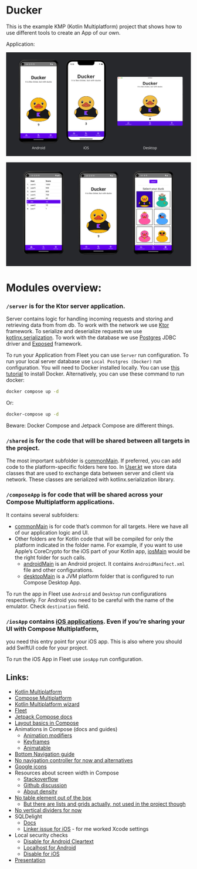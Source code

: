 # Ducker

This is the example KMP (Kotlin Multiplatform) project that shows how to use different tools to create an App of our own.

Application:

![Apps](docs/Apps.png)

![Screens](docs/Screens.png)


# Modules overview:

### `/server` is for the Ktor server application.
Server contains logic for handling incoming requests and storing and retrieving data from from db.
To work with the network we use [Ktor](https://ktor.io/) framework. 
To serialize and deserialize requests we use [kotlinx.serialization](https://github.com/Kotlin/kotlinx.serialization).
To work with the database we use [Postgres](https://www.postgresql.org/) JDBC driver and [Exposed](https://github.com/JetBrains/Exposed) framework.

To run your Application from Fleet you can use `Server` run configuration.
To run your local server database use `Local Postgres (Docker)` run configuration. 
You will need to Docker installed locally. You can use [this tutorial](https://www.cprime.com/resources/blog/docker-for-mac-with-homebrew-a-step-by-step-tutorial/) to install Docker.
Alternatively, you can use these command to run docker:
```bash
docker compose up -d
```
Or:
```bash
docker-compose up -d
```
Beware: Docker Compose and Jetpack Compose are different things.

### `/shared` is for the code that will be shared between all targets in the project.
The most important subfolder is [commonMain](shared/src/commonMain). If preferred, you can add code to the platform-specific folders here too.
In [User.kt](shared/src/commonMain/kotlin/User.kt) we store data classes that are used to exchange data between server and client via network. These classes are serialized with kotlinx.serialization library.

### `/composeApp` is for code that will be shared across your Compose Multiplatform applications.
It contains several subfolders:
- [commonMain](composeApp/src/commonMain) is for code that’s common for all targets. Here we have all of our application logic and UI. 
- Other folders are for Kotlin code that will be compiled for only the platform indicated in the folder name.
  For example, if you want to use Apple’s CoreCrypto for the iOS part of your Kotlin app,
  [iosMain](composeApp/src/iosMain) would be the right folder for such calls.
  - [androidMain](composeApp/src/androidMain) is an Android project. It contains `AndroidManifect.xml` file and other configurations.
  - [desktopMain](composeApp/src/desktopMain) is a JVM platform folder that is configured to run Compose Desktop App. 

To run the app in Fleet use `Android` and `Desktop` run configurations respectively.
For Android you need to be careful with the name of the emulator. Check `destination` field.

### `/iosApp` contains [iOS applications](https://developer.apple.com/documentation/xcode/creating-an-xcode-project-for-an-app). Even if you’re sharing your UI with Compose Multiplatform, 
  you need this entry point for your iOS app. This is also where you should add SwiftUI code for your project.

To run the iOS App in Fleet use `iosApp` run configuration.

## Links:
- [Kotlin Multiplatform](https://www.jetbrains.com/kotlin-multiplatform/)
- [Compose Multiplatform](https://www.jetbrains.com/lp/compose-multiplatform/)
- [Kotlin Multiplatform wizard](https://kmp.jetbrains.com/)
- [Fleet](https://www.jetbrains.com/fleet/)
- [Jetpack Compose docs](https://developer.android.com/jetpack/compose/)
- [Layout basics in Compose](https://developer.android.com/jetpack/compose/layouts/basics)
- Animations in Compose (docs and guides)
  - [Animation modifiers](https://developer.android.com/jetpack/compose/animation/composables-modifiers#animation-modifiers)
  - [Keyframes](https://proandroiddev.com/animate-with-jetpack-compose-animate-as-state-and-animation-specs-ffc708bb45f8)
  - [Animatable](https://stackoverflow.com/questions/74903014/how-to-start-and-stop-animation-in-jetpack-compose)
- [Bottom Navigation guide](https://proandroiddev.com/implement-bottom-bar-navigation-in-jetpack-compose-b530b1cd9ee2)
- [No navigation controller for now and alternatives](https://www.jetbrains.com/help/kotlin-multiplatform-dev/compose-navigation-routing.html)
- [Google icons](https://fonts.google.com/icons)
- Resources about screen width in Compose
  - [Stackoverflow](https://stackoverflow.com/questions/68919900/screen-width-and-height-in-jetpack-compose)
  - [Github discussion](https://github.com/JetBrains/compose-multiplatform/discussions/3225)
  - [About density](https://medium.com/@android-world/jetpack-compose-localdensity-pixel-dp-d679370ccf05)
- [No table element out of the box](https://github.com/JetBrains/compose-multiplatform/issues/344)
  - [But there are lists and grids actually, not used in the project though](https://developer.android.com/jetpack/compose/lists)
- [No vertical dividers for now](https://stackoverflow.com/questions/67919041/create-vertical-divider-jetpack-compose)
- SQLDelight
  - [Docs](https://cashapp.github.io/sqldelight/2.0.0/multiplatform_sqlite/)
  - [Linker issue for iOS](https://github.com/cashapp/sqldelight/issues/1442) - for me worked Xcode settings
- Local security checks
  - [Disable for Android Cleartext](https://stackoverflow.com/questions/45940861/android-8-cleartext-http-traffic-not-permitted)
  - [Localhost for Android](https://stackoverflow.com/questions/5806220/how-to-connect-to-my-http-localhost-web-server-from-android-emulator)
  - [Disable for iOS](https://stackoverflow.com/questions/6077888/how-do-i-access-the-host-machine-itself-from-the-iphone-simulator)
- [Presentation](/docs/Presentation.pdf)